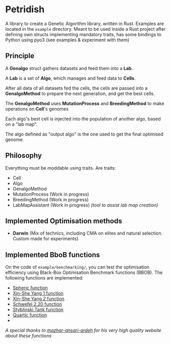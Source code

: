 # Petridish
A library to create a Genetic Algorithm library, written in Rust.
Examples are located in the `example` directory.
Meant to be used inside a Rust project after defining own structs implementing mandatory traits, has some 
bindings to Python using pyo3 (see examples & experiment with them)

## Principle
A **Genalgo** struct gathers datasets and feed them into a **Lab**.

A **Lab** is a set of **Algo**, which manages and feed data to **Cells**.

After all data of all datasets fed the cells, the cells are passed into a **GenalgoMethod** to
prepare the next generation, and get the best cells.

The **GenalgoMethod** uses **MutationProcess** and **BreedingMethod** to make operations on **Cell**'s genomes

Each algo's best cell is injected into the population of another algo, based on a "lab map".

The algo defined as "output algo" is the one used to get the final optimised genome.

## Philosophy
Everything must be moddable using traits.
Are traits:
- Cell
- Algo
- GenalgoMethod
- MutationProcess (Work in progress)
- BreedingMethod (Work in progress)
- LabMapAssistant (Work in progress) *(tool to assist lab map creation)*

## Implemented Optimisation methods
- **Darwin** (Mix of technics, including CMA on elites and natural selection. Custom made for experiments)


## Implemented BboB functions
On the code of `example/benchmarking/`, you can test the optimisation efficiency using Black-Box Optimisation Benchmark functions (BBOB).
The following functions are implemented: 
- [Spheric function](http://benchmarkfcns.xyz/benchmarkfcns/spherefcn.html)
- [Xin-She Yang 1 function](http://benchmarkfcns.xyz/benchmarkfcns/xinsheyangn1fcn.html)
- [Xin-She Yang 2 function](http://benchmarkfcns.xyz/benchmarkfcns/xinsheyangn2fcn.html)
- [Schwefel 2.20 function](http://benchmarkfcns.xyz/benchmarkfcns/schwefel220fcn.html)
- [Styblinski Tank function](http://benchmarkfcns.xyz/benchmarkfcns/styblinskitankfcn.html)
- [Quartic function](http://benchmarkfcns.xyz/benchmarkfcns/quarticfcn.html)
- 
*A special thanks to [mazhar-ansari-ardeh](https://github.com/mazhar-ansari-ardeh) for his very high quality website about these functions*
